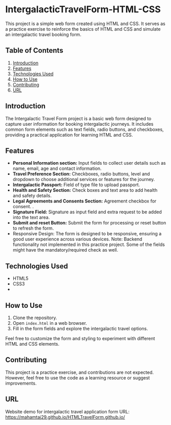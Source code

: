 # IntergalacticTravelForm-HTML-CSS

This project is a simple web form created using HTML and CSS. It serves as a practice exercise to reinforce the basics of HTML and CSS and simulate an intergalactic travel booking form.

## Table of Contents

1. [Introduction](#introduction)
2. [Features](#features)
3. [Technologies Used](#technologies-used)
4. [How to Use](#how-to-use)
5. [Contributing](#contributing)
6. [URL](#url)

## Introduction

The Intergalactic Travel Form project is a basic web form designed to capture user information for booking intergalactic journeys. It includes common form elements such as text fields, radio buttons, and checkboxes, providing a practical application for learning HTML and CSS.

## Features

- **Personal Information section:** Input fields to collect user details such as name, email, age and contact information.
- **Travel Preference Section:** Checkboxes, radio buttons, level and dropdown to choose additional services or features for the journey.
- **Intergalactic Passport:** Field of type file to upload passport.
- **Health and Safety Section:** Check boxes and text area to add health and safety details.
- **Legal Agreements and Consents Section:** Agreement checkbox for consent. .
- **Signature Field:** Signature as input field and extra request to be added into the text area.
- **Submit and reset Button:** Submit the form for processing or reset button to refresh the form.
- Responsive Design: The form is designed to be responsive, ensuring a good user experience across various devices.
  Note: Backend functionality not implemented in this practice project. Some of the fields might have the mandatory/required check as well.

## Technologies Used

- HTML5
- CSS3
- 
## How to Use

1. Clone the repository.
2. Open `index.html` in a web browser.
3. Fill in the form fields and explore the intergalactic travel options.

Feel free to customize the form and styling to experiment with different HTML and CSS elements.

## Contributing

This project is a practice exercise, and contributions are not expected. However, feel free to use the code as a learning resource or suggest improvements.

## URL
Website demo for intergalactic travel application form URL: https://mahamtaj29.github.io/HTMLTravelForm.github.io/

